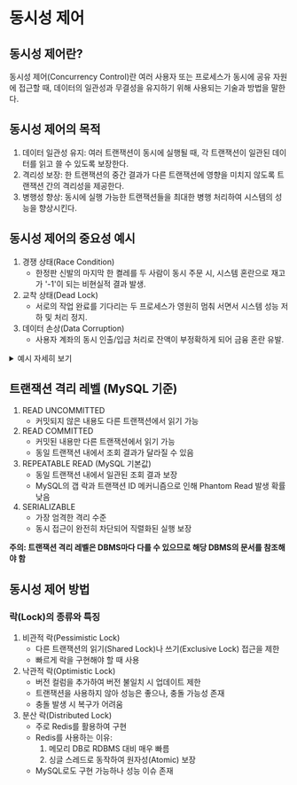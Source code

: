 # 동시성 제어
## 동시성 제어란?
동시성 제어(Concurrency Control)란 여러 사용자 또는 프로세스가 동시에 공유 자원에 접근할 때, 데이터의 일관성과 무결성을 유지하기 위해 사용되는 기술과 방법을 말한다.
## 동시성 제어의 목적
1. 데이터 일관성 유지: 여러 트랜잭션이 동시에 실행될 때, 각 트랜잭션이 일관된 데이터를 읽고 쓸 수 있도록 보장한다.
2. 격리성 보장: 한 트랜잭션의 중간 결과가 다른 트랜잭션에 영향을 미치지 않도록 트랜잭션 간의 격리성을 제공한다.
3. 병행성 향상: 동시에 실행 가능한 트랜잭션들을 최대한 병행 처리하여 시스템의 성능을 향상시킨다.
## 동시성 제어의 중요성 예시
1. 경쟁 상태(Race Condition)
   * 한정판 신발의 마지막 한 켤레를 두 사람이 동시 주문 시, 시스템 혼란으로 재고가 '-1'이 되는 비현실적 결과 발생.
2. 교착 상태(Dead Lock)
   * 서로의 작업 완료를 기다리는 두 프로세스가 영원히 멈춰 서면서 시스템 성능 저하 및 처리 정지.
3. 데이터 손상(Data Corruption)
   * 사용자 계좌의 동시 인출/입금 처리로 잔액이 부정확하게 되어 금융 혼란 유발.
<details>
<summary>예시 자세히 보기</summary>

#### 1. Race Condition
1. 시스템 제약 사항:
   * ex)매장 웹사이트 시스템은 한 번에 하나의 주문만 처리 가능
2. 문제 상황:
   * A와 B 두 사람이 동시에 재고가 1개 남은 신발을 주문
   * 시스템은 두 주문의 선후 관계를 정확히 인식하지 못함
3. 문제 발생:
   * 시스템이 두 주문을 모두 수락하는 것처럼 동작 (경쟁 상태 발생)
   * 두 주문이 동시에 처리되려고 하면서 재고 관리에 문제 발생
   * 재고가 '-1'이 되는 등의 비정상적인 상황 초래
4. 기대되는 동작:
   * 실제로는 한 켤레의 신발만 존재하므로, 한 사람에게만 판매되어야 함
#### 2.Dead Lock
1. 시스템 환경:
   * 온라인 쇼핑몰 시스템에서 두 개의 프로세스 A와 B가 동작 중
   * 프로세스 A는 '상품 정보 업데이트' 작업을 수행
   * 프로세스 B는 '재고 수량 업데이트' 작업을 수행
2. 문제 상황:
   * 프로세스 A는 '상품 정보 업데이트'를 위해 '상품 테이블'에 대한 잠금을 획득
   * 프로세스 B는 '재고 수량 업데이트'를 위해 '재고 테이블'에 대한 잠금을 획득
   * 프로세스 A는 작업을 완료하기 위해 '재고 테이블'에 대한 잠금을 요청
   * 프로세스 B는 작업을 완료하기 위해 '상품 테이블'에 대한 잠금을 요청
3. 교착 상태 발생:
   * 프로세스 A는 '재고 테이블' 잠금을 기다리며 대기
   * 프로세스 B는 '상품 테이블' 잠금을 기다리며 대기
   * 두 프로세스는 서로가 보유한 잠금을 요청하며 무한히 대기하는 상황 발생
4. 시스템 영향:
   * 교착 상태로 인해 프로세스 A와 B는 무한 대기 상태에 빠짐 
   * 시스템 자원이 점유된 채로 해제되지 않아 시스템 전체의 성능 저하 발생
   * 새로운 요청이 들어와도 처리할 수 없는 상태가 지속
     데이터 손상(Data Corruption) 사례:
#### 3.Data Corruption
1. 시스템 환경:
   * 온라인 은행 시스템에서 여러 개의 스레드가 동시에 동작 
   * 각 스레드는 사용자의 계좌 잔액을 업데이트하는 작업을 수행
2. 문제 상황:
   * 사용자 A의 계좌 잔액이 100만원이라고 가정 
   * 스레드 1이 사용자 A의 계좌에서 50만원을 인출하는 작업을 수행 
   * 동시에 스레드 2가 사용자 A의 계좌에 30만원을 입금하는 작업을 수행 
   * 두 스레드가 동시에 사용자 A의 계좌 잔액을 읽어와 연산을 수행
3. 데이터 손상 발생:
   * 스레드 1이 잔액을 읽어온 후 50만원을 차감하여 50만원을 저장 
   * 스레드 2가 잔액을 읽어온 후 30만원을 추가하여 130만원을 저장 
   * 두 스레드가 동시에 작업을 수행하여 예상치 못한 결과 발생 
   * 사용자 A의 계좌 잔액이 80만원이 되어야 하지만, 130만원으로 잘못 저장됨
4. 시스템 영향:
   * 사용자 A의 계좌 잔액에 대한 데이터 무결성이 훼손됨 
   * 은행 시스템의 신뢰성과 정확성이 감소 
   * 사용자의 자금 관리에 혼란을 초래할 수 있음
</details>

## 트랜잭션 격리 레벨 (MySQL 기준)
1. READ UNCOMMITTED
   * 커밋되지 않은 내용도 다른 트랜잭션에서 읽기 가능
2. READ COMMITTED
   * 커밋된 내용만 다른 트랜잭션에서 읽기 가능 
   * 동일 트랜잭션 내에서 조회 결과가 달라질 수 있음
3. REPEATABLE READ (MySQL 기본값)
   * 동일 트랜잭션 내에서 일관된 조회 결과 보장 
   * MySQL의 갭 락과 트랜잭션 ID 메커니즘으로 인해 Phantom Read 발생 확률 낮음
4. SERIALIZABLE
   * 가장 엄격한 격리 수준 
   * 동시 접근이 완전히 차단되어 직렬화된 실행 보장
   
**주의: 트랜잭션 격리 레벨은 DBMS마다 다를 수 있으므로 해당 DBMS의 문서를 참조해야 함**
## 동시성 제어 방법
### 락(Lock)의 종류와 특징
1. 비관적 락(Pessimistic Lock)
   * 다른 트랜잭션의 읽기(Shared Lock)나 쓰기(Exclusive Lock) 접근을 제한
   * 빠르게 락을 구현해야 할 때 사용
2. 낙관적 락(Optimistic Lock)
   * 버전 컬럼을 추가하여 버전 불일치 시 업데이트 제한
   * 트랜잭션을 사용하지 않아 성능은 좋으나, 충돌 가능성 존재
   * 충돌 발생 시 복구가 어려움
3. 분산 락(Distributed Lock)
   * 주로 Redis를 활용하여 구현
   * Redis를 사용하는 이유:
     1. 메모리 DB로 RDBMS 대비 매우 빠름
     2. 싱글 스레드로 동작하여 원자성(Atomic) 보장
   * MySQL로도 구현 가능하나 성능 이슈 존재
